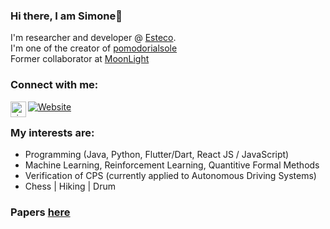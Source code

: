 ### Hi there, I am Simone👋
I'm researcher and developer @ [Esteco](https://www.esteco.com).\
I'm one of the creator of [pomodorialsole](https://www.pomodorialsole.com)\
Former collaborator at [MoonLight](https://github.com/MoonLightSuite/MoonLight)

### Connect with me:
[![Website](https://img.shields.io/website?label=simonesilvetti.com&style=for-the-badge&url=https%3A%2F%2Fcodestackr.com)][website]
[<img align="left" alt="simonesilvetti | LinkedIn" width="25px" src="https://packagingspace.net/files/chunks/5d03ab97a0d5566f83000237/5d03aba5a0d5566f83000238.png" />][linkedin]
<br />

### My interests are: 
- Programming (Java, Python, Flutter/Dart, React JS / JavaScript)
- Machine Learning, Reinforcement Learning, Quantitive Formal Methods
- Verification of CPS (currently applied to Autonomous Driving Systems)
- Chess | Hiking | Drum

### Papers [here][scholar]
<!--
**simonesilvetti/simonesilvetti** is a ✨ _special_ ✨ repository because its `README.md` (this file) appears on your GitHub profile.

Here are some ideas to get you started:

- 🔭 I’m currently working on ...
- 🌱 I’m currently learning ...
- 👯 I’m looking to collaborate on ...
- 🤔 I’m looking for help with ...
- 💬 Ask me about ...
- 📫 How to reach me: ...
- 😄 Pronouns: ...
- ⚡ Fun fact: ...
-->

[website]: https://simonesilvetti.com
[linkedin]: https://it.linkedin.com/in/simonesilvetti
[scholar]: https://scholar.google.com/citations?user=q_ax9IUAAAAJ

